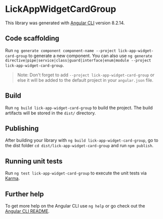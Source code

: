 # LickAppWidgetCardGroup

This library was generated with [Angular CLI](https://github.com/angular/angular-cli) version 8.2.14.

## Code scaffolding

Run `ng generate component component-name --project lick-app-widget-card-group` to generate a new component. You can also use `ng generate directive|pipe|service|class|guard|interface|enum|module --project lick-app-widget-card-group`.
> Note: Don't forget to add `--project lick-app-widget-card-group` or else it will be added to the default project in your `angular.json` file. 

## Build

Run `ng build lick-app-widget-card-group` to build the project. The build artifacts will be stored in the `dist/` directory.

## Publishing

After building your library with `ng build lick-app-widget-card-group`, go to the dist folder `cd dist/lick-app-widget-card-group` and run `npm publish`.

## Running unit tests

Run `ng test lick-app-widget-card-group` to execute the unit tests via [Karma](https://karma-runner.github.io).

## Further help

To get more help on the Angular CLI use `ng help` or go check out the [Angular CLI README](https://github.com/angular/angular-cli/blob/master/README.md).
